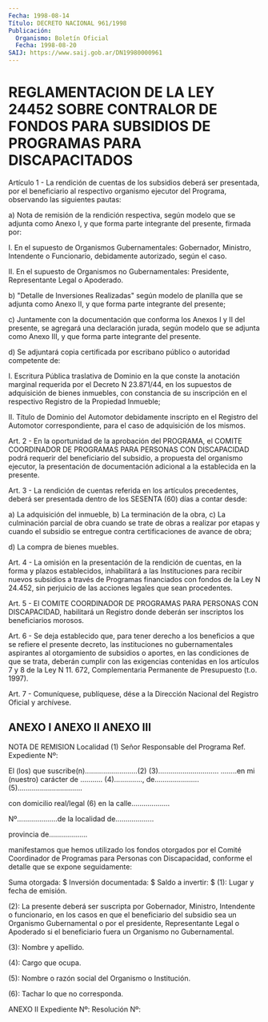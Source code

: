 ```yaml
---
Fecha: 1998-08-14
Título: DECRETO NACIONAL 961/1998
Publicación:
  Organismo: Boletín Oficial
  Fecha: 1998-08-20
SAIJ: https://www.saij.gob.ar/DN19980000961
---
```

# REGLAMENTACION DE LA LEY 24452 SOBRE CONTRALOR DE FONDOS PARA SUBSIDIOS DE PROGRAMAS PARA DISCAPACITADOS

<a id="1"></a>
Artículo 1 - La rendición de cuentas de los  subsidios  deberá  ser presentada,  por  el  beneficiario al respectivo organismo ejecutor del Programa, observando las siguientes pautas:

a) Nota de remisión de la rendición respectiva, según modelo que se adjunta como Anexo I, y  que  forma  parte integrante del presente, firmada por:

I.  En  el  supuesto  de  Organismos  Gubernamentales:  Gobernador, Ministro, Intendente o Funcionario, debidamente  autorizado,  según el caso.

II.  En  el  supuesto de Organismos no Gubernamentales: Presidente, Representante Legal o Apoderado.

b) "Detalle de Inversiones Realizadas" según modelo de planilla que se  adjunta como  Anexo  II,  y  que  forma  parte  integrante  del presente;

c) Juntamente  con  la documentación que conforma los Anexos I y II del presente, se agregará  una declaración jurada, según modelo que se  adjunta como  Anexo III, y  que  forma  parte  integrante  del presente.

d) Se adjuntará copia certificada por escribano público o autoridad competente de:

I. Escritura Pública  traslativa  de  Dominio  en  la que conste la anotación marginal  requerida por el Decreto N 23.871/44,  en  los supuestos de adquisición  de bienes inmuebles, con constancia de su inscripción en el respectivo  Registro  de  la  Propiedad Inmueble;

II.  Título  de Dominio del Automotor debidamente inscripto  en  el Registro del Automotor correspondiente, para el caso de adquisición de los mismos.

<a id="2"></a>
Art. 2 - En la oportunidad de la aprobación del PROGRAMA, el COMITE COORDINADOR DE  PROGRAMAS  PARA  PERSONAS  CON  DISCAPACIDAD  podrá requerir  del beneficiario del subsidio, a propuesta del organismo ejecutor,  la presentación    de   documentación  adicional  a  la establecida en la presente.

<a id="3"></a>
Art.  3  -  La  rendición  de  cuentas referida  en  los  artículos precedentes, deberá ser presentada  dentro de los SESENTA (60) días a contar desde:

a) La adquisición del inmueble, b) La terminación de la obra, c)  La  culminación parcial de obra cuando  se  trate  de  obras  a realizar por  etapas  y  cuando  el  subsidio  se  entregue contra certificaciones de avance de obra;

d) La compra de bienes muebles.

<a id="4"></a>
Art. 4 - La omisión en la presentación de la rendición  de cuentas, en la forma y plazos establecidos, inhabilitará a las Instituciones para recibir nuevos subsidios a través de Programas financiados con fondos  de  la Ley N 24.452, sin perjuicio de las acciones  legales que sean procedentes.

<a id="5"></a>
Art. 5 - El COMITE  COORDINADOR  DE  PROGRAMAS  PARA  PERSONAS  CON DISCAPACIDAD,  habilitará  un Registro donde deberán ser inscriptos los beneficiarios morosos.

<a id="6"></a>
Art.  6  -  Se deja establecido  que,  para  tener  derecho  a  los beneficios a  que se refiere el presente decreto, las instituciones no  gubernamentales aspirantes  al  otorgamiento  de  subsidios  o aportes,  en  las  condiciones de que se trata, deberán cumplir con las exigencias contenidas  en  los artículos  7 y 8 de la Ley N 11. 672,    Complementaria  Permanente  de Presupuesto  (t.o.    1997).

<a id="7"></a>
Art. 7 -  Comuníquese, publíquese, dése a la Dirección Nacional del Registro Oficial  y  archívese.

## ANEXO I ANEXO II ANEXO III

<a id="1"></a>
NOTA DE REMISION                                            Localidad (1) Señor Responsable del Programa                                        Ref. Expediente Nº:

El (los) que suscribe(n)..........................(2) (3)..............................  ........en mi (nuestro) carácter de ...........    (4).............., de......................(5)................................

con domicilio real/legal (6) en la calle...................

Nº....................de la localidad de...................

provincia de...................

manifestamos que hemos utilizado los fondos otorgados por el Comité Coordinador de Programas para Personas con Discapacidad, conforme el detalle que se expone seguidamente:

Suma otorgada:           $     Inversión documentada:   $     Saldo a invertir:        $  (1): Lugar y fecha de emisión.

(2): La presente deberá ser suscripta por Gobernador, Ministro, Intendente o funcionario, en los casos en que el beneficiario del subsidio sea un Organismo Gubernamental o por el presidente, Representante Legal o Apoderado si el beneficiario fuera un Organismo no Gubernamental.

(3): Nombre y apellido.

(4): Cargo que ocupa.

(5): Nombre o razón social del Organismo o Institución.

(6): Tachar lo que no corresponda.

ANEXO II Expediente Nº:                                   Resolución Nº: